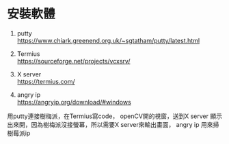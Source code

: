 # 安裝軟體 
1. putty <br>
https://www.chiark.greenend.org.uk/~sgtatham/putty/latest.html
   
2. Termius <br>
https://sourceforge.net/projects/vcxsrv/
3. X server <br>
https://termius.com/
4. angry ip<br>
https://angryip.org/download/#windows

用putty連接樹梅派，在Termius寫code，
openCV開的視窗，送到X server 顯示出來開，因為樹梅派沒接螢幕，所以需要X server來輸出畫面，
angry ip 用來掃樹莓派ip  
